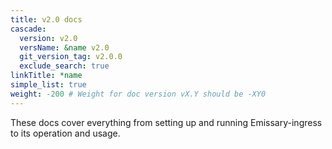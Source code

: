 ```yaml
---
title: v2.0 docs
cascade:
  version: v2.0
  versName: &name v2.0
  git_version_tag: v2.0.0
  exclude_search: true
linkTitle: *name
simple_list: true
weight: -200 # Weight for doc version vX.Y should be -XY0
---
```


These docs cover everything from setting up and running Emissary-ingress to its operation and usage.
